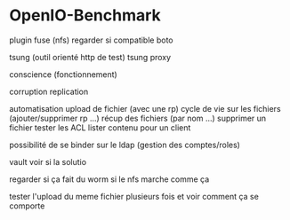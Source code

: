 # OpenIO-Benchmark


plugin fuse (nfs)
regarder si compatible boto


tsung (outil orienté http de test)
    tsung proxy


conscience (fonctionnement)

corruption
replication




automatisation 
    upload de fichier (avec une rp)
    cycle de vie sur les fichiers (ajouter/supprimer rp ...)
    récup des fichiers (par  nom ...)
    supprimer un fichier
    tester les ACL
    lister contenu pour un client


possibilité de se binder sur le ldap (gestion des comptes/roles)


vault
    voir si la solutio


regarder si ça fait du worm
    si le nfs marche comme ça


tester l'upload du meme fichier plusieurs fois et voir comment ça se comporte
